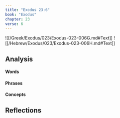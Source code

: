 ```yaml
---
title: "Exodus 23:6"
book: "Exodus"
chapter: 23
verse: 6
---
```

![[/Greek/Exodus/023/Exodus-023-006G.md#Text]]
![[/Hebrew/Exodus/023/Exodus-023-006H.md#Text]]

## Analysis

#### Words

#### Phrases

#### Concepts

## Reflections
